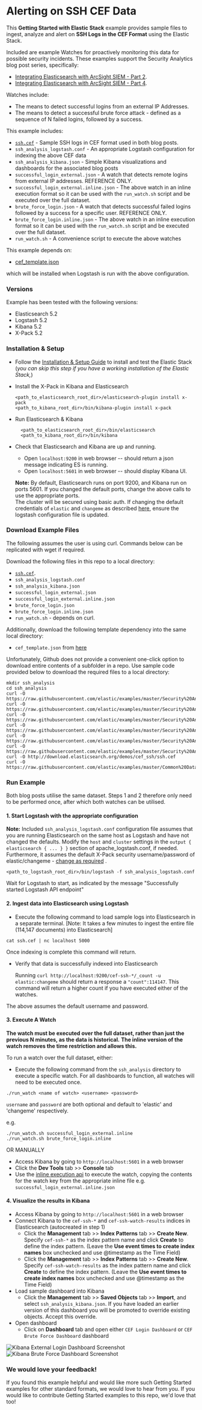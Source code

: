 # Alerting on SSH CEF Data

This **Getting Started with Elastic Stack** example provides sample files to ingest, analyze and alert on **SSH Logs in the CEF Format** using the Elastic Stack. 

Included are example Watches for proactively monitoring this data for possible security incidents.  These examples support the Security Analytics blog post series, specifically:
 
* [Integrating Elasticsearch with ArcSight SIEM - Part 2](https://elastic.co/blog/integrating-elasticsearch-with-arcsight-siem-part-2).
* [Integrating Elasticsearch with ArcSight SIEM - Part 4](https://elastic.co/blog/integrating-elasticsearch-with-arcsight-siem-part-4).  

Watches include:

* The means to detect successful logins from an external IP Addresses.
* The means to detect a successful brute force attack - defined as a sequence of N failed logins, followed by a success.

This example includes:

- [`ssh.cef`](http://download.elasticsearch.org/demos/cef_ssh/ssh.cef) - Sample SSH logs in CEF format used in both blog posts.
- `ssh_analysis_logstash.conf` - An appropriate Logstash configuration for indexing the above CEF data
- `ssh_analysis_kibana.json` - Simple Kibana visualizations and dashboards for the associated blog posts
- `successful_login_external.json` -  A watch that detects remote logins from external IP addresses. REFERENCE ONLY. 
- `successful_login_external.inline.json` - The above watch in an inline execution format so it can be used with the `run_watch.sh` script and be executed over the full dataset.
- `brute_force_login.json` -  A watch that detects successful failed logins followed by a success for a specific user. REFERENCE ONLY. 
- `brute_force_login.inline.json` - The above watch in an inline execution format so it can be used with the `run_watch.sh` script and be executed over the full dataset.
- `run_watch.sh` - A convenience script to execute the above watches

This example depends on:

- [cef_template.json](https://github.com/elastic/examples/blob/master/Common%20Data%20Formats/cef/logstash/pipeline/cef_template.json) 

which will be installed when Logstash is run with the above configuration.

### Versions

Example has been tested with the following versions:

- Elasticsearch 5.2
- Logstash 5.2
- Kibana 5.2
- X-Pack 5.2

### Installation & Setup

* Follow the [Installation & Setup Guide](https://github.com/elastic/examples/blob/master/Installation%20and%20Setup.md) to install and test the Elastic Stack (*you can skip this step if you have a working installation of the Elastic Stack,*)


* Install the X-Pack in Kibana and Elasticsearch 

  ```shell
  <path_to_elasticsearch_root_dir>/elasticsearch-plugin install x-pack
  <path_to_kibana_root_dir>/bin/kibana-plugin install x-pack
  ```

* Run Elasticsearch & Kibana
  ```shell
    <path_to_elasticsearch_root_dir>/bin/elasticsearch
    <path_to_kibana_root_dir>/bin/kibana
    ```

* Check that Elasticsearch and Kibana are up and running.
  - Open `localhost:9200` in web browser -- should return a json message indicating ES is running.
  - Open `localhost:5601` in web browser -- should display Kibana UI.

  **Note:** By default, Elasticsearch runs on port 9200, and Kibana run on ports 5601. If you changed the default ports, change the above calls to use the appropriate ports.  
  The cluster will be secured using basic auth. If changing the default credentials of `elastic` and `changeme` as described [here](https://www.elastic.co/guide/en/x-pack/current/security-getting-started.html), ensure the logstash configuration file is updated.

### Download Example Files

The following assumes the user is using curl. Commands below can be replicated with wget if required.

Download the following files in this repo to a local directory:

- [`ssh.cef`](http://download.elasticsearch.org/demos/cef_ssh/ssh.cef).  
- `ssh_analysis_logstash.conf`
- `ssh_analysis_kibana.json`
- `successful_login_external.json`
- `successful_login_external.inline.json`
- `brute_force_login.json`
- `brute_force_login.inline.json`
- `run_watch.sh` - depends on curl.

Additionally, download the following template dependency into the same local directory:

- `cef_template.json` from [here](https://github.com/elastic/examples/blob/master/Common%20Data%20Formats/cef/logstash/pipeline/cef_template.json)

Unfortunately, Github does not provide a convenient one-click option to download entire contents of a subfolder in a repo. Use sample code provided below to download the required files to a local directory:

```shell
mkdir ssh_analysis
cd ssh_analysis
curl -O https://raw.githubusercontent.com/elastic/examples/master/Security%20Analytics/ssh_analysis/ssh_analysis_logstash.conf
curl -O https://raw.githubusercontent.com/elastic/examples/master/Security%20Analytics/ssh_analysis/successful_login_external.json
curl -O https://raw.githubusercontent.com/elastic/examples/master/Security%20Analytics/ssh_analysis/successful_login_external.inline.json
curl -O https://raw.githubusercontent.com/elastic/examples/master/Security%20Analytics/ssh_analysis/brute_force_login.json
curl -O https://raw.githubusercontent.com/elastic/examples/master/Security%20Analytics/ssh_analysis/brute_force_login.inline.json
curl -O https://raw.githubusercontent.com/elastic/examples/master/Security%20Analytics/ssh_analysis/ssh_analysis_kibana.json
curl -O http://download.elasticsearch.org/demos/cef_ssh/ssh.cef
curl -O https://raw.githubusercontent.com/elastic/examples/master/Common%20Data%20Formats/cef/logstash/pipeline/cef_template.json
```


### Run Example

Both blog posts utilise the same dataset.  Steps 1 and 2 therefore only need to be performed once, after which both watches can be utilised.

#### 1. Start Logstash with the appropriate configuration

**Note:** Included `ssh_analysis_logstash.conf` configuration file assumes that you are running Elasticsearch on the same host as Logstash and have not changed the defaults. Modify the `host` and `cluster` settings in the `output { elasticsearch { ... } }`   section of apache_logstash.conf, if needed. 
Furthermore, it assumes the default X-Pack security username/password of elastic/changeme - [change as required](https://github.com/elastic/examples/blob/master/Security%20Analytics/ssh_analysis/ssh_analysis_logstash.conf#L42-L43) .

```shell
<path_to_logstash_root_dir>/bin/logstash -f ssh_analysis_logstash.conf
```

Wait for Logstash to start, as indicated by the message "Successfully started Logstash API endpoint"

#### 2. Ingest data into Elasticsearch using Logstash

* Execute the following command to load sample logs into Elasticsearch in a separate terminal. [Note: It takes a few minutes to ingest the entire file (114,147 documents) into Elasticsearch]

```shell
cat ssh.cef | nc localhost 5000
```

Once indexing is complete this command will return.

* Verify that data is successfully indexed into Elasticsearch

  Running `curl http://localhost:9200/cef-ssh-*/_count -u elastic:changeme` should return a response a `"count":114147`.  This command will return a higher count if you have executed either of the watches.

The above assumes the default username and password.

#### 3. Execute A Watch

**The watch must be executed over the full dataset, rather than just the previous N minutes, as the data is historical.**
**The inline version of the watch removes the time restriction and allows this.**

To run a watch over the full dataset, either:

* Execute the following command from the `ssh_analysis` directory to execute a specific watch.  For all dashboards to function, all watches will need to be executed once.

```shell
./run_watch <name of watch> <username> <password>
```

`username` and `password` are both optional and default to 'elastic' and 'changeme' respectively.

e.g.

```shell
./run_watch.sh successful_login_external.inline
./run_watch.sh brute_force_login.inline
```


OR MANUALLY

* Access Kibana by going to `http://localhost:5601` in a web browser
* Click the **Dev Tools** tab >> **Console** tab
* Use the [inline execution api](https://www.elastic.co/guide/en/x-pack/5.2/watcher-api-execute-watch.html#watcher-api-execute-inline-watch) to execute the watch, copying the contents for the watch key from the appropriate inline file e.g. `successful_login_external.inline.json`

#### 4. Visualize the results in Kibana

* Access Kibana by going to `http://localhost:5601` in a web browser
* Connect Kibana to the `cef-ssh-*` and `cef-ssh-watch-results` indices in Elasticsearch (autocreated in step 1)
    * Click the **Management** tab >> **Index Patterns** tab >> **Create New**. Specify `cef-ssh-*` as the index pattern name and click **Create** to define the index pattern. (Leave the **Use event times to create index names** box unchecked and use @timestamp as the Time Field)
    * Click the **Management** tab >> **Index Patterns** tab >> **Create New**. Specify `cef-ssh-watch-results` as the index pattern name and click **Create** to define the index pattern. (Leave the **Use event times to create index names** box unchecked and use @timestamp as the Time Field)
* Load sample dashboard into Kibana
    * Click the **Management** tab >> **Saved Objects** tab >> **Import**, and select `ssh_analysis_kibana.json`. If you have loaded an earlier version of this dashboard you will be promoted to override existing objects. Accept this override.
* Open dashboard
    * Click on **Dashboard** tab and open either `CEF Login Dashboard` or `CEF Brute Force Dashboard` dashboard

![Kibana External Login Dashboard Screenshot](https://cloud.githubusercontent.com/assets/12695796/24197080/168a40fc-0ef8-11e7-9c32-3182dd23c76c.png)
![Kibana Brute Force Dashboard Screenshot](https://cloud.githubusercontent.com/assets/12695796/24197092/1eb5f82a-0ef8-11e7-9cdf-6c55e144f9b5.png)

### We would love your feedback!
If you found this example helpful and would like more such Getting Started examples for other standard formats, we would love to hear from you. If you would like to contribute Getting Started examples to this repo, we'd love that too!

